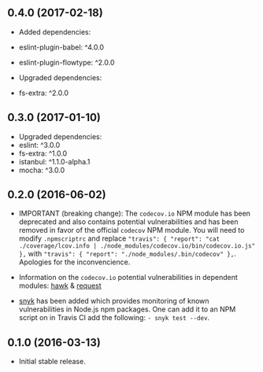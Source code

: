 ## 0.4.0 (2017-02-18)
- Added dependencies:
- eslint-plugin-babel: ^4.0.0
- eslint-plugin-flowtype: ^2.0.0

- Upgraded dependencies:
- fs-extra: ^2.0.0

## 0.3.0 (2017-01-10)
- Upgraded dependencies:
- eslint: ^3.0.0
- fs-extra: ^1.0.0
- istanbul: ^1.1.0-alpha.1
- mocha: ^3.0.0

## 0.2.0 (2016-06-02)
- IMPORTANT (breaking change): The `codecov.io` NPM module has been deprecated and also contains potential vulnerabilities and has been removed in favor of the official `codecov` NPM module. You will need to modify `.npmscriptrc` and replace `"travis": { "report": "cat ./coverage/lcov.info | ./node_modules/codecov.io/bin/codecov.io.js" },` with `"travis": { "report": "./node_modules/.bin/codecov" },`. Apologies for the inconvencience. 
- Information on the `codecov.io` potential vulnerabilities in dependent modules: [hawk](https://snyk.io/vuln/npm:hawk:20160119) & [request](https://snyk.io/vuln/npm:request:20160119)

- [snyk](https://www.npmjs.com/package/snyk) has been added which provides monitoring of known vulnerabilities in Node.js npm packages. One can add it to an NPM script on in Travis CI add the following: `- snyk test --dev`. 

## 0.1.0 (2016-03-13)
- Initial stable release.
